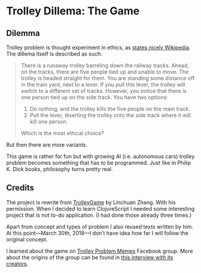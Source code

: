 # Trolley Dillema: The Game

## Dilemma

Trolley problem is thought experiment in ethics, as [states nicely Wikipedia](https://en.wikipedia.org/wiki/Trolley_problem). The dillema itself is described as such:

>There is a runaway trolley barreling down the railway tracks. Ahead, on the tracks, there are five people tied up and unable to move. The trolley is headed straight for them. You are standing some distance off in the train yard, next to a lever. If you pull this lever, the trolley will switch to a different set of tracks. However, you notice that there is one person tied up on the side track. You have two options:
>
>1. Do nothing, and the trolley kills the five people on the main track.
>2. Pull the lever, diverting the trolley onto the side track where it will kill one person.
>
>Which is the most ethical choice?

But then there are more variants.

This game is rather for fun but with growing AI (i.e. autonomous cars) trolley problem becomes something that has to be programmed. Just like in Philip K. Dick books, philosophy turns pretty real.

## Credits

The project is rewrite from [TrolleyGame](https://github.com/InALunch/TrolleyGame) by Linchuan Zhang. With his permission. When I decided to learn ClojureScript I needed some interesting project that is not to-do application. (I had done those already three times.)

Apart from concept and types of problem I also reused texts written by him. At this point—March 30th, 2018—I don’t have idea how far I will follow the original concept.

I learned about the game on [Trolley Problem Memes](https://www.facebook.com/TrolleyProblemMemes/) Facebook group. More about the origins of the group can be found in [this interview with its creators](https://www.huffingtonpost.com/linch-zhang/behind-the-absurd-popular_b_10247650.html).